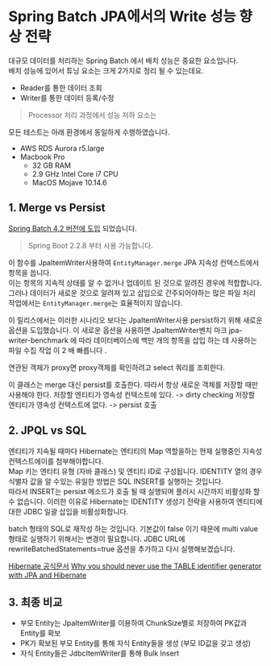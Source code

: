 # Spring Batch JPA에서의 Write 성능 향상 전략

대규모 데이터를 처리하는 Spring Batch 에서 배치 성능은 중요한 요소입니다.  
배치 성능에 있어서 튜닝 요소는 크게 2가지로 정리 될 수 있는데요.  

* Reader를 통한 데이터 조회
* Writer를 통한 데이터 등록/수정

> Processor 처리 과정에서 성능 저하 요소는 

모든 테스트는 아래 환경에서 동일하게 수행하였습니다.

* AWS RDS Aurora r5.large
* Macbook Pro 
  * 32 GB RAM
  * 2.9 GHz Intel Core i7 CPU
  * MacOS Mojave 10.14.6


## 1. Merge vs Persist

[Spring Batch 4.2 버전에 도입](https://spring.io/blog/2019/09/17/spring-batch-4-2-0-rc1-is-released#faster-writes-with-the-code-jpaitemwriter-code) 되었습니다.

> Spring Boot 2.2.8 부터 사용 가능합니다.

이 함수를 JpaItemWriter사용하여 ```EntityManager.merge```
JPA 지속성 컨텍스트에서 항목을 씁니다.  
이는 항목의 지속적 상태를 알 수 없거나 업데이트 된 것으로 알려진 경우에 적합합니다. 
그러나 데이터가 새로운 것으로 알려져 있고 삽입으로 간주되어야하는 많은 파일 처리 작업에서는 ```EntityManager.merge```는 효율적이지 않습니다.

이 릴리스에서는 이러한 시나리오 보다는 JpaItemWriter사용 persist하기 위해 새로운 옵션을 도입했습니다. 
이 새로운 옵션을 사용하면 JpaItemWriter벤치 마크 jpa-writer-benchmark 에 따라 데이터베이스에 백만 개의 항목을 삽입 하는 데 사용하는 파일 수집 작업 이 2 배 빠릅니다 .

연관된 객체가 proxy면 proxy객체를 확인하려고 select 쿼리를 조회한다.

이 클래스는 merge 대신 persist를 호출한다. 따라서 항상 새로운 객체를 저장할 때만 사용해야 한다.
저장할 엔티티가 영속성 컨텍스트에 있다. -> dirty checking
저장할 엔티티가 영속성 컨텍스트에 없다. -> persist 호출

## 2. JPQL vs SQL

엔티티가 지속될 때마다 Hibernate는 엔티티의 Map 역할을하는 현재 실행중인 지속성 컨텍스트에이를 첨부해야합니다.  
Map 키는 엔티티 유형 (자바 클래스) 및 엔티티 ID로 구성됩니다.
IDENTITY 열의 경우 식별자 값을 알 수있는 유일한 방법은 SQL INSERT를 실행하는 것입니다.  
따라서 INSERT는 persist 메소드가 호출 될 때 실행되며 플러시 시간까지 비활성화 할 수 없습니다.
이러한 이유로 Hibernate는 IDENTITY 생성기 전략을 사용하여 엔티티에 대한 JDBC 일괄 삽입을 비활성화합니다.

batch 형태의 SQL로 재작성 하는 것입니다. 
기본값이 false 이기 때문에 multi value 형태로 실행하기 위해서는 변경이 필요합니다. JDBC URL에 rewriteBatchedStatements=true 옵션을 추가하고 다시 실행해보겠습니다.
 
[Hibernate 공식문서](https://docs.jboss.org/hibernate/orm/5.4/userguide/html_single/Hibernate_User_Guide.html#batch-session-batch-insert)
[Why you should never use the TABLE identifier generator with JPA and Hibernate](https://vladmihalcea.com/why-you-should-never-use-the-table-identifier-generator-with-jpa-and-hibernate/)

## 3. 최종 비교

* 부모 Entity는 JpaItemWriter를 이용하여 ChunkSize별로 저장하여 PK값과 Entity를 확보
* PK가 확보된 부모 Entity를 통해 자식 Entity들을 생성 (부모 ID값을 갖고 생성)
* 자식 Entity들은 JdbcItemWriter를 통해 Bulk Insert
